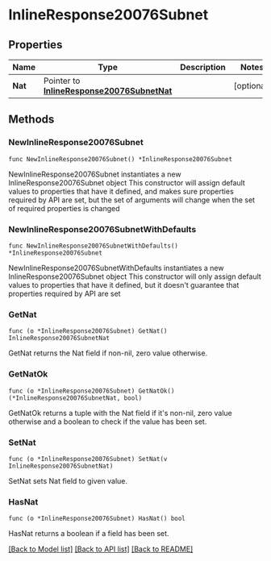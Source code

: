 # InlineResponse20076Subnet

## Properties

Name | Type | Description | Notes
------------ | ------------- | ------------- | -------------
**Nat** | Pointer to [**InlineResponse20076SubnetNat**](InlineResponse20076SubnetNat.md) |  | [optional] 

## Methods

### NewInlineResponse20076Subnet

`func NewInlineResponse20076Subnet() *InlineResponse20076Subnet`

NewInlineResponse20076Subnet instantiates a new InlineResponse20076Subnet object
This constructor will assign default values to properties that have it defined,
and makes sure properties required by API are set, but the set of arguments
will change when the set of required properties is changed

### NewInlineResponse20076SubnetWithDefaults

`func NewInlineResponse20076SubnetWithDefaults() *InlineResponse20076Subnet`

NewInlineResponse20076SubnetWithDefaults instantiates a new InlineResponse20076Subnet object
This constructor will only assign default values to properties that have it defined,
but it doesn't guarantee that properties required by API are set

### GetNat

`func (o *InlineResponse20076Subnet) GetNat() InlineResponse20076SubnetNat`

GetNat returns the Nat field if non-nil, zero value otherwise.

### GetNatOk

`func (o *InlineResponse20076Subnet) GetNatOk() (*InlineResponse20076SubnetNat, bool)`

GetNatOk returns a tuple with the Nat field if it's non-nil, zero value otherwise
and a boolean to check if the value has been set.

### SetNat

`func (o *InlineResponse20076Subnet) SetNat(v InlineResponse20076SubnetNat)`

SetNat sets Nat field to given value.

### HasNat

`func (o *InlineResponse20076Subnet) HasNat() bool`

HasNat returns a boolean if a field has been set.


[[Back to Model list]](../README.md#documentation-for-models) [[Back to API list]](../README.md#documentation-for-api-endpoints) [[Back to README]](../README.md)



